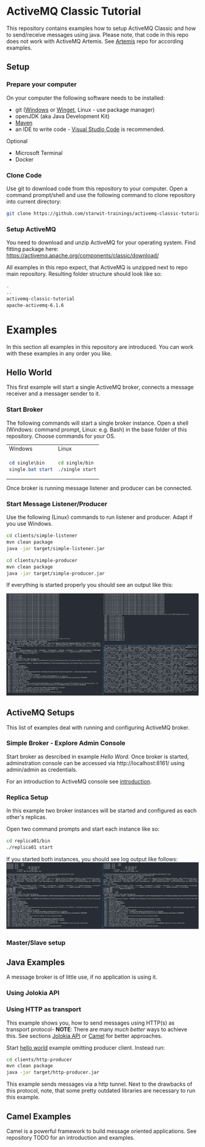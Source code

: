 # ActiveMQ Classic Tutorial

This repository contains examples how to setup ActiveMQ Classic and how to send/receive messages using java. Please note, that code in this repo does not work with ActiveMQ Artemis. See [Artemis](https://github.com/starwit-trainings/apachemq-introduction) repo for according examples.

## Setup

### Prepare your computer
On your computer the following software needs to be installed:
* git ([Windows](https://git-scm.com/downloads) or [Winget](https://winget.run/pkg/Git/Git), Linux - use package manager)
* openJDK (aka Java Development Kit)
* [Maven](https://maven.apache.org/)
* an IDE to write code - [Visual Studio Code](https://code.visualstudio.com/) is recommended.

Optional
* Microsoft Terminal
* Docker

### Clone Code
Use git to download code from this repository to your computer. Open a command prompt/shell and use the following command to clone repository into current directory:
```bash
git clone https://github.com/starwit-trainings/activemq-classic-tutorial.git
```

### Setup ActiveMQ
You need to download and unzip ActiveMQ for your operating system. Find fitting package here: https://activemq.apache.org/components/classic/download/

All examples in this repo expect, that ActiveMQ is unzipped next to repo main repository. Resulting folder structure should look like so: 

```bash
.
..
activemq-classic-tutorial
apache-activemq-6.1.6
```

# Examples
In this section all examples in this repository are introduced. You can work with these examples in any order you like.

## Hello World
This first example will start a single ActiveMQ broker, connects a message receiver and a messager sender to it.

### Start Broker
The following commands will start a single broker instance. Open a shell (Windows: command prompt, Linux: e.g. Bash) in the base folder of this repository. Choose commands for your OS.
<table>
<tr>
<td> Windows </td> <td> Linux </td>
</tr>
<tr>
<td> 

```powershell
cd single\bin
single.bat start
```

</td>
<td>

```bash
cd single/bin
./single start
```

</td>
</tr>
</table>

Once broker is running message listener and producer can be connected.

### Start Message Listener/Producer
Use the following (Linux) commands to run listener and producer. Adapt if you use Windows.
```bash
cd clients/simple-listener
mvn clean package
java -jar target/simple-listener.jar
```

```bash
cd clients/simple-producer
mvn clean package
java -jar target/simple-producer.jar
```

If everything is started properly you should see an output like this:

![hello-world](img/hello-world.png)

## ActiveMQ Setups
This list of examples deal with running and configuring ActiveMQ broker.

### Simple Broker - Explore Admin Console

Start broker as desrcibed in example _Hello Word_. Once broker is started, adminstration console can be accessed via http://localhost:8161/ using admin/admin as credentials.

For an introduction to ActiveMQ console see [introduction](activemq-intro.md#admin-console).


### Replica Setup
In this example two broker instances will be started and configured as each other's replicas. 

Open two command prompts and start each instance like so:

```bash
cd replica01/bin
./replica01 start
```
If you started both instances, you should see log output like follows:
![Replica Setup](img/setup_replica.png)

### Master/Slave setup

## Java Examples
A message broker is of little use, if no application is using it. 

### Using Jolokia API

### Using HTTP as transport
This example shows you, how to send messages using HTTP(s) as transport protocol- __NOTE__: There are many _much better_ ways to achieve this. See sections [Jolokia API](#using-jolokia-api) or [Camel](#camel-examples) for better approaches.

Start [hello world](#hello-world) example omitting producer client. Instead run:
```bash
cd clients/http-producer
mvn clean package
java -jar target/http-producer.jar
```

This example sends messages via a http tunnel. Next to the drawbacks of this protocol, note, that some pretty outdated libraries are necessary to run this example.

## Camel Examples
Camel is a powerful framework to build message oriented applications. See repository TODO for an introduction and examples.